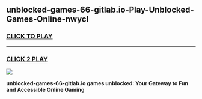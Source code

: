 
## unblocked-games-66-gitlab.io-Play-Unblocked-Games-Online-nwycl
<h3>
<a href="https://premium76.site?title=unblocked-games-66-gitlab.io&ref=25A">CLICK TO PLAY</a></h3>
<hr>

<h3>
<a href="https://premium76.site?title=unblocked-games-66-gitlab.io&ref=25A">CLICK 2 PLAY</a>
  
</h3>

<a href="https://premium76.site?title=unblocked-games-66-gitlab.io&ref=25A"><img src="https://clearcache.store/games.png"></a>


**unblocked-games-66-gitlab.io games unblocked: Your Gateway to Fun and Accessible Online Gaming**
